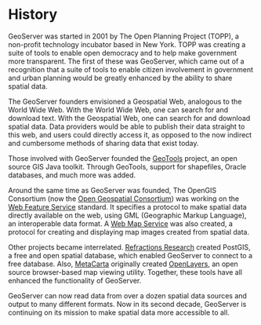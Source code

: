 # History

GeoServer was started in 2001 by The Open Planning Project (TOPP), a non-profit technology incubator based in New York. TOPP was creating a suite of tools to enable open democracy and to help make government more transparent. The first of these was GeoServer, which came out of a recognition that a suite of tools to enable citizen involvement in government and urban planning would be greatly enhanced by the ability to share spatial data.

The GeoServer founders envisioned a Geospatial Web, analogous to the World Wide Web. With the World Wide Web, one can search for and download text. With the Geospatial Web, one can search for and download spatial data. Data providers would be able to publish their data straight to this web, and users could directly access it, as opposed to the now indirect and cumbersome methods of sharing data that exist today.

Those involved with GeoServer founded the [GeoTools](http://geotools.org) project, an open source GIS Java toolkit. Through GeoTools, support for shapefiles, Oracle databases, and much more was added.

Around the same time as GeoServer was founded, The OpenGIS Consortium (now the [Open Geospatial Consortium](http://www.opengeospatial.org)) was working on the [Web Feature Service](http://www.opengeospatial.org/standards/wfs) standard. It specifies a protocol to make spatial data directly available on the web, using GML (Geographic Markup Language), an interoperable data format. A [Web Map Service](http://www.opengeospatial.org/standards/wms) was also created, a protocol for creating and displaying map images created from spatial data.

Other projects became interrelated. [Refractions Research](http://www.refractions.net) created PostGIS, a free and open spatial database, which enabled GeoServer to connect to a free database. Also, [MetaCarta](http://metacarta.com) originally created [OpenLayers](http://openlayers.org), an open source browser-based map viewing utility. Together, these tools have all enhanced the functionality of GeoServer.

GeoServer can now read data from over a dozen spatial data sources and output to many different formats. Now in its second decade, GeoServer is continuing on its mission to make spatial data more accessible to all.

